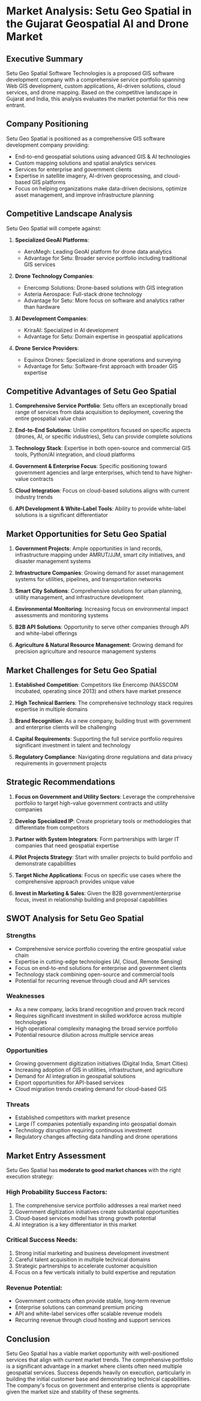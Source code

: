 # Market Analysis: Setu Geo Spatial in the Gujarat Geospatial AI and Drone Market

## Executive Summary

Setu Geo Spatial Software Technologies is a proposed GIS software development company with a comprehensive service portfolio spanning Web GIS development, custom applications, AI-driven solutions, cloud services, and drone mapping. Based on the competitive landscape in Gujarat and India, this analysis evaluates the market potential for this new entrant.

## Company Positioning

Setu Geo Spatial is positioned as a comprehensive GIS software development company providing:
- End-to-end geospatial solutions using advanced GIS & AI technologies
- Custom mapping solutions and spatial analytics services
- Services for enterprise and government clients
- Expertise in satellite imagery, AI-driven geoprocessing, and cloud-based GIS platforms
- Focus on helping organizations make data-driven decisions, optimize asset management, and improve infrastructure planning

## Competitive Landscape Analysis

Setu Geo Spatial will compete against:

1. **Specialized GeoAI Platforms**:
   - AeroMegh: Leading GeoAI platform for drone data analytics
   - Advantage for Setu: Broader service portfolio including traditional GIS services

2. **Drone Technology Companies**:
   - Enercomp Solutions: Drone-based solutions with GIS integration
   - Asteria Aerospace: Full-stack drone technology
   - Advantage for Setu: More focus on software and analytics rather than hardware

3. **AI Development Companies**:
   - KriraAI: Specialized in AI development
   - Advantage for Setu: Domain expertise in geospatial applications

4. **Drone Service Providers**:
   - Equinox Drones: Specialized in drone operations and surveying
   - Advantage for Setu: Software-first approach with broader GIS expertise

## Competitive Advantages of Setu Geo Spatial

1. **Comprehensive Service Portfolio**: Setu offers an exceptionally broad range of services from data acquisition to deployment, covering the entire geospatial value chain

2. **End-to-End Solutions**: Unlike competitors focused on specific aspects (drones, AI, or specific industries), Setu can provide complete solutions

3. **Technology Stack**: Expertise in both open-source and commercial GIS tools, Python/AI integration, and cloud platforms

4. **Government & Enterprise Focus**: Specific positioning toward government agencies and large enterprises, which tend to have higher-value contracts

5. **Cloud Integration**: Focus on cloud-based solutions aligns with current industry trends

6. **API Development & White-Label Tools**: Ability to provide white-label solutions is a significant differentiator

## Market Opportunities for Setu Geo Spatial

1. **Government Projects**: Ample opportunities in land records, infrastructure mapping under AMRUT/JJM, smart city initiatives, and disaster management systems

2. **Infrastructure Companies**: Growing demand for asset management systems for utilities, pipelines, and transportation networks

3. **Smart City Solutions**: Comprehensive solutions for urban planning, utility management, and infrastructure development

4. **Environmental Monitoring**: Increasing focus on environmental impact assessments and monitoring systems

5. **B2B API Solutions**: Opportunity to serve other companies through API and white-label offerings

6. **Agriculture & Natural Resource Management**: Growing demand for precision agriculture and resource management systems

## Market Challenges for Setu Geo Spatial

1. **Established Competition**: Competitors like Enercomp (NASSCOM incubated, operating since 2013) and others have market presence

2. **High Technical Barriers**: The comprehensive technology stack requires expertise in multiple domains

3. **Brand Recognition**: As a new company, building trust with government and enterprise clients will be challenging

4. **Capital Requirements**: Supporting the full service portfolio requires significant investment in talent and technology

5. **Regulatory Compliance**: Navigating drone regulations and data privacy requirements in government projects

## Strategic Recommendations

1. **Focus on Government and Utility Sectors**: Leverage the comprehensive portfolio to target high-value government contracts and utility companies

2. **Develop Specialized IP**: Create proprietary tools or methodologies that differentiate from competitors

3. **Partner with System Integrators**: Form partnerships with larger IT companies that need geospatial expertise

4. **Pilot Projects Strategy**: Start with smaller projects to build portfolio and demonstrate capabilities

5. **Target Niche Applications**: Focus on specific use cases where the comprehensive approach provides unique value

6. **Invest in Marketing & Sales**: Given the B2B government/enterprise focus, invest in relationship building and proposal capabilities

## SWOT Analysis for Setu Geo Spatial

### Strengths
- Comprehensive service portfolio covering the entire geospatial value chain
- Expertise in cutting-edge technologies (AI, Cloud, Remote Sensing)
- Focus on end-to-end solutions for enterprise and government clients
- Technology stack combining open-source and commercial tools
- Potential for recurring revenue through cloud and API services

### Weaknesses
- As a new company, lacks brand recognition and proven track record
- Requires significant investment in skilled workforce across multiple technologies
- High operational complexity managing the broad service portfolio
- Potential resource dilution across multiple service areas

### Opportunities
- Growing government digitization initiatives (Digital India, Smart Cities)
- Increasing adoption of GIS in utilities, infrastructure, and agriculture
- Demand for AI integration in geospatial solutions
- Export opportunities for API-based services
- Cloud migration trends creating demand for cloud-based GIS

### Threats
- Established competitors with market presence
- Large IT companies potentially expanding into geospatial domain
- Technology disruption requiring continuous investment
- Regulatory changes affecting data handling and drone operations

## Market Entry Assessment

Setu Geo Spatial has **moderate to good market chances** with the right execution strategy:

### High Probability Success Factors:
1. The comprehensive service portfolio addresses a real market need
2. Government digitization initiatives create substantial opportunities
3. Cloud-based services model has strong growth potential
4. AI integration is a key differentiator in this market

### Critical Success Needs:
1. Strong initial marketing and business development investment
2. Careful talent acquisition in multiple technical domains
3. Strategic partnerships to accelerate customer acquisition
4. Focus on a few verticals initially to build expertise and reputation

### Revenue Potential:
- Government contracts often provide stable, long-term revenue
- Enterprise solutions can command premium pricing
- API and white-label services offer scalable revenue models
- Recurring revenue through cloud hosting and support services

## Conclusion

Setu Geo Spatial has a viable market opportunity with well-positioned services that align with current market trends. The comprehensive portfolio is a significant advantage in a market where clients often need multiple geospatial services. Success depends heavily on execution, particularly in building the initial customer base and demonstrating technical capabilities. The company's focus on government and enterprise clients is appropriate given the market size and stability of these segments.